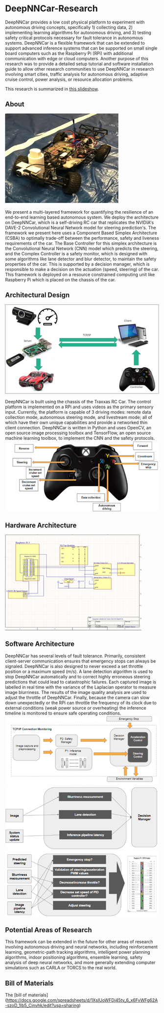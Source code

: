 # DeepNNCar-Research
DeepNNCar provides a low cost physical platform to experiment with autonomous driving concepts,
specifically 1) collecting data, 2) implementing learning algorithms for autonomous driving, and 3) testing
safety critical protocols necessary for fault tolerance in autonomous systems. DeepNNCar is a flexible
framework that can be extended to support advanced inference systems that can be supported on small
single board computers such as the Raspberry Pi (RPi) with additional communication with edge or cloud
computers. Another purpose of this research was to provide a detailed setup tutorial and software
installation guide to allow other research communities to use DeepNNCar in research involving smart
cities, traffic analysis for autonomous driving, adaptive cruise control, power analysis, or resource
allocation problems.

This research is summarized in [this slideshow](https://docs.google.com/presentation/d/1GtdWFMxtsOxswUmNY0HNnKz7B1AO7px7Pbp4MSIUf90/edit#slide=id.g3eb76a4e6b_3_316).
## About
![DeepNNCar](/Images/DeepNNCar.PNG)

We present a multi-layered framework for quantifying the resilience of an end-to-end learning based autonomous system. We deploy the architecture on DeepNNCar, which is a self-driving RC car that replicates the NVIDIA's DAVE-2 Convolutional Neural Network model for steering prediction's. The framework we present here uses a Component Based Simplex Architecture (CSBA) to optimally trade-off between the performance, safety and liveness requirements of the car. The Base Controller for this simplex architecture is the Convolutional Neural Network (CNN) model which predicts the steering, and the Complex Controller is a safety monitor, which is designed with some algorithms like lane detector and blur detector, to maintain the safety properties of the car. This is supported by a decision manager, which is responsible to make a decision on the actuation (speed, steering) of the car. This framework is deployed on a resource constrained computing unit like Raspberry Pi which is placed on the chassis of the car.
## Architectural Design
![High Level Overview](/Images/HighLevelOverview.PNG)

DeepNNCar is built using the chassis of the Traxxas RC Car. The control platform is implemented on a RPi
and uses videos as the primary sensory input. Currently, the platform is capable of 3 driving modes:
remote data collection mode, autonomous steering mode, and livestream mode; all of which have their
own unique capabilities and provide a networked thin client connection. DeepNNCar is written in Python
and uses OpenCV, an open source image processing toolbox and TensorFlow, an open source machine
learning toolbox, to implement the CNN and the safety protocols.
![Controller](/Images/Controller.PNG)
## Hardware Architecture
![Circuit Schematic](/Images/CircuitSchematic.PNG)
## Software Architecture
DeepNNCar has several levels of fault tolerance. Primarily, consistent client-server communication
ensures that emergency stops can always be signaled. DeepNNCar is also designed to never exceed a set
throttle position or a maximum speed (m/s). A lane detection algorithm is used to stop DeepNNCar
automatically and to correct highly erroneous steering predictions that could lead to catastrophic failures.
Each captured image is labelled in real time with the variance of the Laplacian operator to measure image
blurriness. The results of the image quality analysis are used to adjust the throttle of DeepNNCar. Finally,
because the camera can slow down unexpectedly or the RPi can throttle the frequency of its clock due to
external conditions (weak power source or overheating) the inference timeline is monitored to ensure
safe operating conditions.
![Software Architecture](/Images/Internal.PNG)
![Safety Manager](/Images/SafetyManager.PNG)
![Decision Manager](/Images/DecisionManager.PNG)
## Potential Areas of Research
This framework can be extended in the future for other areas of research involving autonomous driving
and neural networks, including reinforcement learning, geometric-path tracking algorithms, intelligent
power planning algorithms, indoor positioning algorithms, ensemble learning, safety analysis of deep
neural networks, and more generally extending computer simulations such as CARLA or TORCS to the real
world.
## Bill of Materials
The [bill of materials] (https://docs.google.com/spreadsheets/d/1XsIUoWFDj45tv_6_x6FvWFg62A-szoD_1Ib5_Cinvhk/edit?usp=sharing)
